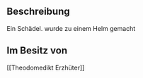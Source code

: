 ## Beschreibung
Ein Schädel. wurde zu einem Helm gemacht

## Im Besitz von
[[Theodomedikt Erzhüter]]
